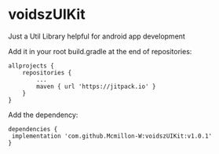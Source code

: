 # voidszUIKit
Just a Util Library helpful for android app development

Add it in your root build.gradle at the end of repositories:

	allprojects {
		repositories {
			...
			maven { url 'https://jitpack.io' }
		}
	}
  
Add the dependency:
  
  ```
 dependencies {
   implementation 'com.github.Mcmillon-W:voidszUIKit:v1.0.1'
}
```
